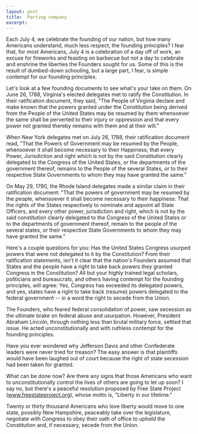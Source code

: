 ```yaml
---
layout: post
title:  Parting company
excerpt:
---
```




            

    

            

Each July 4, we celebrate the founding of our nation, but how many Americans understand, much less respect, the founding principles? I fear that, for most Americans, July 4 is a celebration of a day off of work, an excuse for fireworks and feasting on barbecue but not a day to celebrate and enshrine the liberties the Founders sought for us. Some of this is the result of dumbed-down schooling, but a large part, I fear, is simple contempt for our founding principles. 

Let's look at a few founding documents to see what's your take on them. On June 26, 1788, Virginia's elected delegates met to ratify the Constitution. In their ratification document, they said, "The People of Virginia declare and make known that the powers granted under the Constitution being derived from the People of the United States may be resumed by them whensoever the same shall be perverted to their injury or oppression and that every power not granted thereby remains with them and at their will." 

When New York delegates met on July 26, 1788, their ratification document read, "That the Powers of Government may be resumed by the People, whensoever it shall become necessary to their Happiness; that every Power, Jurisdiction and right which is not by the said Constitution clearly delegated to the Congress of the United States, or the departments of the government thereof, remains to the People of the several States, or to their respective State Governments to whom they may have granted the same." 

On May 29, 1790, the Rhode Island delegates made a similar claim in their ratification document: "That the powers of government may be resumed by the people, whensoever it shall become necessary to their happiness: That the rights of the States respectively to nominate and appoint all State Officers, and every other power, jurisdiction and right, which is not by the said constitution clearly delegated to the Congress of the United States or to the departments of government thereof, remain to the people of the several states, or their respective State Governments to whom they may have granted the same." 

Here's a couple questions for you: Has the United States Congress usurped powers that were not delegated to it by the Constitution? From their ratification statements, isn't it clear that the nation's Founders assumed that States and the people have a right to take back powers they granted Congress in the Constitution? All but your highly trained legal scholars, politicians and bureaucrats, and others having contempt for the founding principles, will agree: Yes, Congress has exceeded its delegated powers, and yes, states have a right to take back (resume) powers delegated to the federal government -- in a word the right to secede from the Union. 

The Founders, who feared federal consolidation of power, saw secession as the ultimate brake on federal abuse and usurpation. However, President Abraham Lincoln, through nothing less than brutal military force, settled that issue. He acted unconstitutionally and with ruthless contempt for the founding principles. 

Have you ever wondered why Jefferson Davis and other Confederate leaders were 
never tried for treason? The easy answer is that plaintiffs would have been laughed out of court because the right of state secession had been taken for granted. 

What can be done now? Are there any signs that those Americans who want to unconstitutionally control the lives of others are going to let up soon? I say no, but there's a peaceful resolution proposed by Free State Project (www.freestateproject.org), whose motto is, "Liberty in our lifetime." 

Twenty or thirty thousand Americans who love liberty would move to one state, possibly New Hampshire, peaceably take over the legislature, negotiate with Congress to obey their oath of office to uphold the Constitution and, if necessary, secede from the Union. 

        
